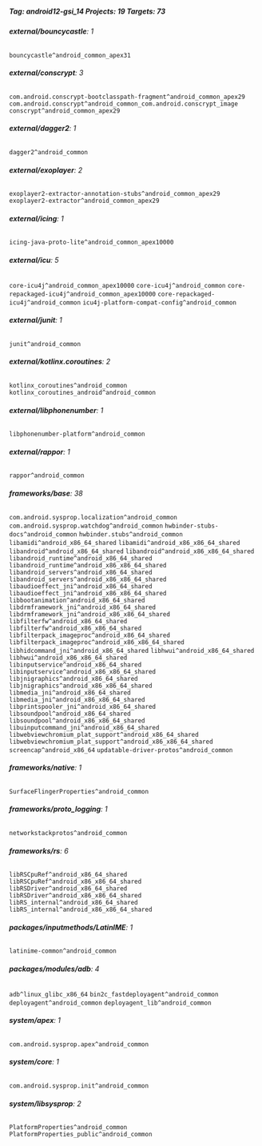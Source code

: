 ##### Tag: android12-gsi_14 Projects: 19 Targets: 73

###### **external/bouncycastle**: 1
`bouncycastle^android_common_apex31`
###### **external/conscrypt**: 3
`com.android.conscrypt-bootclasspath-fragment^android_common_apex29` `com.android.conscrypt^android_common_com.android.conscrypt_image` `conscrypt^android_common_apex29`
###### **external/dagger2**: 1
`dagger2^android_common`
###### **external/exoplayer**: 2
`exoplayer2-extractor-annotation-stubs^android_common_apex29` `exoplayer2-extractor^android_common_apex29`
###### **external/icing**: 1
`icing-java-proto-lite^android_common_apex10000`
###### **external/icu**: 5
`core-icu4j^android_common_apex10000` `core-icu4j^android_common` `core-repackaged-icu4j^android_common_apex10000` `core-repackaged-icu4j^android_common` `icu4j-platform-compat-config^android_common`
###### **external/junit**: 1
`junit^android_common`
###### **external/kotlinx.coroutines**: 2
`kotlinx_coroutines^android_common` `kotlinx_coroutines_android^android_common`
###### **external/libphonenumber**: 1
`libphonenumber-platform^android_common`
###### **external/rappor**: 1
`rappor^android_common`
###### **frameworks/base**: 38
`com.android.sysprop.localization^android_common` `com.android.sysprop.watchdog^android_common` `hwbinder-stubs-docs^android_common` `hwbinder.stubs^android_common` `libamidi^android_x86_64_shared` `libamidi^android_x86_x86_64_shared` `libandroid^android_x86_64_shared` `libandroid^android_x86_x86_64_shared` `libandroid_runtime^android_x86_64_shared` `libandroid_runtime^android_x86_x86_64_shared` `libandroid_servers^android_x86_64_shared` `libandroid_servers^android_x86_x86_64_shared` `libaudioeffect_jni^android_x86_64_shared` `libaudioeffect_jni^android_x86_x86_64_shared` `libbootanimation^android_x86_64_shared` `libdrmframework_jni^android_x86_64_shared` `libdrmframework_jni^android_x86_x86_64_shared` `libfilterfw^android_x86_64_shared` `libfilterfw^android_x86_x86_64_shared` `libfilterpack_imageproc^android_x86_64_shared` `libfilterpack_imageproc^android_x86_x86_64_shared` `libhidcommand_jni^android_x86_64_shared` `libhwui^android_x86_64_shared` `libhwui^android_x86_x86_64_shared` `libinputservice^android_x86_64_shared` `libinputservice^android_x86_x86_64_shared` `libjnigraphics^android_x86_64_shared` `libjnigraphics^android_x86_x86_64_shared` `libmedia_jni^android_x86_64_shared` `libmedia_jni^android_x86_x86_64_shared` `libprintspooler_jni^android_x86_64_shared` `libsoundpool^android_x86_64_shared` `libsoundpool^android_x86_x86_64_shared` `libuinputcommand_jni^android_x86_64_shared` `libwebviewchromium_plat_support^android_x86_64_shared` `libwebviewchromium_plat_support^android_x86_x86_64_shared` `screencap^android_x86_64` `updatable-driver-protos^android_common`
###### **frameworks/native**: 1
`SurfaceFlingerProperties^android_common`
###### **frameworks/proto_logging**: 1
`networkstackprotos^android_common`
###### **frameworks/rs**: 6
`libRSCpuRef^android_x86_64_shared` `libRSCpuRef^android_x86_x86_64_shared` `libRSDriver^android_x86_64_shared` `libRSDriver^android_x86_x86_64_shared` `libRS_internal^android_x86_64_shared` `libRS_internal^android_x86_x86_64_shared`
###### **packages/inputmethods/LatinIME**: 1
`latinime-common^android_common`
###### **packages/modules/adb**: 4
`adb^linux_glibc_x86_64` `bin2c_fastdeployagent^android_common` `deployagent^android_common` `deployagent_lib^android_common`
###### **system/apex**: 1
`com.android.sysprop.apex^android_common`
###### **system/core**: 1
`com.android.sysprop.init^android_common`
###### **system/libsysprop**: 2
`PlatformProperties^android_common` `PlatformProperties_public^android_common`
